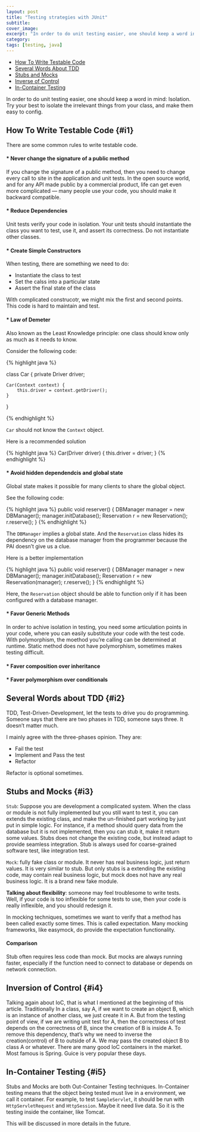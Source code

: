 ```yaml
---
layout: post
title: "Testing strategies with JUnit"
subtitle: 
cover_image: 
excerpt: "In order to do unit testing easier, one should keep a word in mind: Isolation. Try your best to isolate the irrelevant things from your class, and make them easy to config."
category: 
tags: [testing, java]
---
```


* [How To Write Testable Code](#i1)
* [Several Words About TDD](#i2)
* [Stubs and Mocks](#i3)
* [Inverse of Control](#i4)
* [In-Container Testing](#i5)

In order to do unit testing easier, one should keep a word in mind: Isolation. Try your best to isolate the irrelevant things from your class, and make them easy to config.

## How To Write Testable Code {#i1}

There are some common rules to write testable code.

#### * Never change the signature of a public method

If you change the signature of a public method, then you need to change every call to site in the application and unit tests. In the open source world, and for any API made public by a commercial product, life can get even more complicated — many people use your code, you should make it backward compatible.

#### * Reduce Dependencies

Unit tests verify your code in isolation. Your unit tests should instantiate the class you want to test, use it, and assert its correctness. Do not instantiate other classes.

#### * Create Simple Constructors

When testing, there are something we need to do:

* Instantiate the class to test
* Set the calss into a particular state
* Assert the final state of the class

With complicated construcotr, we might mix the first and second points. This code is hard to maintain and test.

#### * Law of Demeter

Also known as the Least Knowledge principle: one class should know only as much as it needs to know.

Consider the following code:

{% highlight java %}

class Car {
    private Driver driver;
    
    Car(Context context) {
        this.driver = context.getDriver();
    }
}

{% endhighlight %}

`Car` should not know the `Context` object.

Here is a recommended solution

{% highlight java %}
Car(Driver driver) {
    this.driver = driver;
}
{% endhighlight %}

#### * Avoid hidden dependendcis and global state

Global state makes it possible for many clients to share the global object.

See the following code:

{% highlight java %}
public void reserver() {
    DBManager manager = new DBManager();
    manager.initDatabase();
    Reservation r = new Reservation();
    r.reserve();
}
{% endhighlight %}

The `DBManager` implies a global state. And the `Reservation` class hides its dependency on the database manager from the programmer because the PAI doesn’t give us a clue.

Here is a better implementation

{% highlight java %}
public void reserver() {
    DBManager manager = new DBManager();
    manager.initDatabase();
    Reservation r = new Reservation(manager);
    r.reserve();
}
{% endhighlight %}

Here, the `Reservation` object should be able to function only if it has been configured with a database manager.

#### * Favor Generic Methods

In order to achive isolation in testing, you need some articulation points in your code, where you can easily substitute your code with the test code. With polymorphism, the moethod you’re calling can be determined at runtime. Static method does not have polymorphism, sometimes makes testing difficult.

#### * Faver composition over inheritance

#### * Faver polymorphism over conditionals

## Several Words about TDD {#i2}

TDD, Test-Driven-Development, let the tests to drive you do programming. Someone says that there are two phases in TDD, someone says three. It doesn’t matter much.

I mainly agree with the three-phases opinion. They are:

* Fail the test
* Implement and Pass the test
* Refactor

Refactor is optional sometimes.

## Stubs and Mocks {#i3}

`Stub`: Suppose you are development a complicated system. When the class or module is not fully implemented but you still want to test it, you can extends the existing class, and make the un-finished part working by just put in simple logic. For instance, if a method should query data from the database but it is not implemented, then you can stub it, make it return some values. Stubs does not change the existing code, but instead adapt to provide seamless integration. Stub is always used for coarse-grained software test, like integration test.

`Mock`: fully fake class or module. It never has real business logic, just return values. It is very similar to stub. But only stubs is a extending the existing code, may contain real business logic, but mock does not have any real business logic. It is a brand new fake module.

__Talking about flexibility__: someone may feel troublesome to write tests. Well, if your code is too inflexible for some tests to use, then your code is really inflexible, and you should redesign it.

In mocking techniques, sometimes we want to verify that a method has been called exactly some times. This is called expectation. Many mocking frameworks, like easymock, do provide the expectation functionality.

#### Comparison

Stub often requires less code than mock. But mocks are always running faster, especially if the function need to connect to database or depends on network connection.

## Inversion of Control {#i4}

Talking again about IoC, that is what I mentioned at the beginning of this article. Traditionally In a class, say A, if we want to create an object B, which is an instance of another class, we just create it in A. But from the testing point of view, if we are writing unit test for A, then the correctness of test depends on the correctness of B, since the creation of B is inside A. To remove this dependency, that’s why we need to inverse the creation(control) of B to outside of A. We may pass the created object B to class A or whatever. There are many good IoC containers in the market. Most famous is Spring. Guice is very popular these days.

## In-Container Testing {#i5}

Stubs and Mocks are both Out-Container Testing techniques. In-Container testing means that the object being tested must live in a environment, we call it container. For example, to test `SampleServlet`, it should be run with `HttpServletRequest` and `HttpSession`. Maybe it need live data. So it is the testing inside the container, like Tomcat.

This will be discussed in more details in the future.
